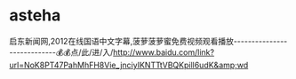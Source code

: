 # asteha
启东新闻网,2012在线国语中文字幕,菠萝菠萝蜜免费视频观看播放----------------------------💰💰点/此/进/入/http://www.baidu.com/link?url=NoK8PT47PahMhFH8Vie_jnciyIKNTTtVBQKpill6udK&amp;wd
